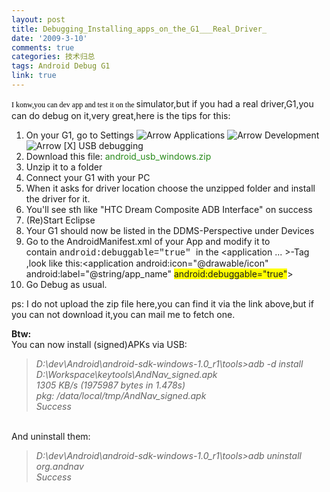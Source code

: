 ```yaml
---
layout: post
title: Debugging_Installing_apps_on_the_G1___Real_Driver_
date: '2009-3-10'
comments: true
categories: 技术归总
tags: Android Debug G1
link: true
---
```

<p><span style="border-collapse: separate; color: rgb(0, 0, 0); font-family: Verdana; font-size: 12px; font-style: normal; font-variant: normal; font-weight: normal; letter-spacing: normal; line-height: 18px; orphans: 2; text-indent: 0px; text-transform: none; white-space: normal; widows: 2; word-spacing: 0px;" class="Apple-style-span">I konw,you can dev app and test it on the </span>simulator,but if you had a real driver,G1,you can do debug on it,very great,here is the tips for this:<span style="border-collapse: separate; color: rgb(0, 0, 0); font-family: Verdana; font-size: 12px; font-style: normal; font-variant: normal; font-weight: normal; letter-spacing: normal; line-height: 18px; orphans: 2; text-indent: 0px; text-transform: none; white-space: normal; widows: 2; word-spacing: 0px;" class="Apple-style-span">
<ol type="1">
    <li>On your G1, go to Settings<span class="Apple-converted-space">&nbsp;</span><img border="0" alt="Arrow" src="images/smiles/icon_arrow.gif" /><span class="Apple-converted-space">&nbsp;</span>Applications<span class="Apple-converted-space">&nbsp;</span><img border="0" alt="Arrow" src="images/smiles/icon_arrow.gif" /><span class="Apple-converted-space">&nbsp;</span>Development<span class="Apple-converted-space">&nbsp;</span><img border="0" alt="Arrow" src="images/smiles/icon_arrow.gif" /><span class="Apple-converted-space">&nbsp;</span>[X] USB debugging<span class="Apple-converted-space">&nbsp;</span></li>
    <li>Download this file:<span class="Apple-converted-space">&nbsp;</span><a style="text-decoration: none; color: rgb(39, 138, 26);" class="postlink" target="_blank" href="http://href.to/eNE">android_usb_windows.zip</a><span class="Apple-converted-space">&nbsp;</span></li>
    <li>Unzip it to a folder<span class="Apple-converted-space">&nbsp;</span></li>
    <li>Connect your G1 with your PC<span class="Apple-converted-space">&nbsp;</span></li>
    <li>When it asks for driver location choose the unzipped folder<span class="Apple-converted-space"> </span>and install the driver for it.</li>
    <li>You'll see sth like &quot;HTC Dream Composite ADB Interface&quot; on success<span class="Apple-converted-space">&nbsp;</span></li>
    <li>(Re)Start Eclipse<span class="Apple-converted-space">&nbsp;</span></li>
    <li>Your G1 should now be listed in the DDMS-Perspective under Devices<span class="Apple-converted-space">&nbsp;</span></li>
    <li>Go to the AndroidManifest.xml of your App and modify it to contain<span class="Apple-converted-space">&nbsp;</span><span style="font-family: 'Courier New';">android:debuggable=&quot;true&quot;<span class="Apple-converted-space">&nbsp;</span></span>in the &lt;application ... &gt;-Tag<span class="Apple-converted-space"> </span>,look like this:&lt;application android:icon=&quot;@drawable/icon&quot; android:label=&quot;@string/app_name&quot; <span style="background-color: rgb(255, 255, 0);">android:debuggable=&quot;true&quot;</span>&gt;</li>
    <li>Go Debug<span class="Apple-converted-space"> as usual.<br />
    </span></li>
</ol>
</span>ps: I do not upload the zip file here,you can find it via the link above,but if you can not download it,you can mail me to fetch one.</p>
<p><strong>Btw: </strong><br />
You can now install (signed)APKs via USB:</p>
<blockquote><em>D:\dev\Android\android-sdk-windows-1.0_r1\tools&gt;adb -d install D:\Workspace\keytools\AndNav_signed.apk <br />
1305 KB/s (1975987 bytes in 1.478s) <br />
pkg: /data/local/tmp/AndNav_signed.apk <br />
Success</em><br />
</blockquote>
<p><br />
And uninstall them:</p>
<blockquote><em>D:\dev\Android\android-sdk-windows-1.0_r1\tools&gt;adb uninstall org.andnav <br />
Success<br />
</em></blockquote>
<p>&nbsp;</p>
